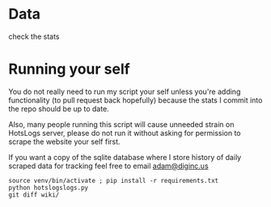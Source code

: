 # Data

check the stats

# Running your self

You do not really need to run my script your self unless you're adding functionality (to pull request back hopefully) because the stats I commit into the repo should be up to date.

Also, many people running this script will cause unneeded strain on HotsLogs server, please do not run it without asking for permission to scrape the website your self first.

If you want a copy of the sqlite database where I store history of daily scraped data for tracking feel free to email adam@diginc.us

```
source venv/bin/activate ; pip install -r requirements.txt
python hotslogslogs.py
git diff wiki/
```
